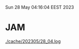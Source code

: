 Sun 28 May 04:16:04 EEST 2023
# JAM
<a href='./cache/202305/28_04.log'>./cache/202305/28_04.log</a>
